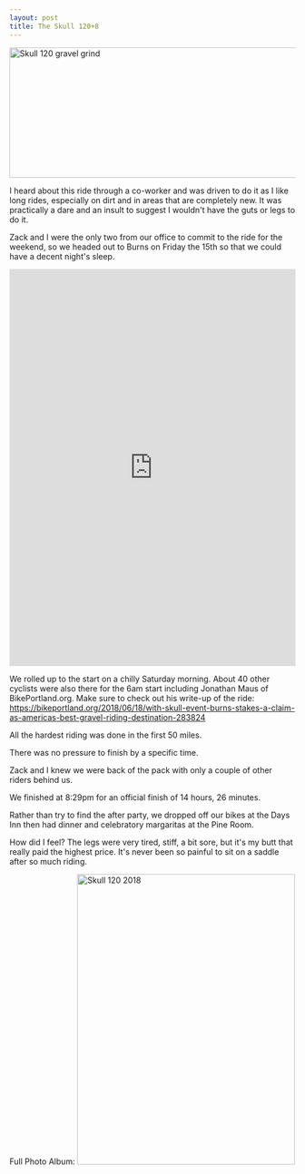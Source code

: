```yaml
---
layout: post
title: The Skull 120+8
---
```

<a data-flickr-embed="true"  href="https://www.flickr.com/photos/tomascosauce/42921372931/in/album-72157696511010591/" title="Skull 120 gravel grind"><img src="https://farm2.staticflickr.com/1789/42921372931_9d010829dd_c.jpg" width="800" height="230" alt="Skull 120 gravel grind"></a><script async src="//embedr.flickr.com/assets/client-code.js" charset="utf-8"></script>


I heard about this ride through a co-worker and was driven to do it as I like long rides, especially on dirt and in areas that are completely new. It was practically a dare and an insult to suggest I wouldn't have the guts or legs to do it. 

Zack and I were the only two from our office to commit to the ride for the weekend, so we headed out to Burns on Friday the 15th so that we could have a decent night's sleep. 

<iframe src='https://rwgps-embeds.com/embeds?type=trip&id=24394448&sampleGraph=true' style='width: 1px; min-width: 100%; height: 700px; border: none;' scrolling='no'></iframe>

We rolled up to the start on a chilly Saturday morning. About 40 other cyclists were also there for the 6am start including Jonathan Maus of BikePortland.org. Make sure to check out his write-up of the ride: https://bikeportland.org/2018/06/18/with-skull-event-burns-stakes-a-claim-as-americas-best-gravel-riding-destination-283824

All the hardest riding was done in the first 50 miles.

There was no pressure to finish by a specific time.

Zack and I knew we were back of the pack with only a couple of other riders behind us. 

We finished at 8:29pm for an official finish of 14 hours, 26 minutes. 

Rather than try to find the after party, we dropped off our bikes at the Days Inn then had dinner and celebratory margaritas at the Pine Room. 

How did I feel? The legs were very tired, stiff, a bit sore, but it's my butt that really paid the highest price. It's never been so painful to sit on a saddle after so much riding.

Full Photo Album:
<a data-flickr-embed="true" data-header="true" data-footer="true"  href="https://www.flickr.com/photos/tomascosauce/albums/72157696511010591" title="Skull 120 2018"><img src="https://farm2.staticflickr.com/1822/41111164200_7a7337aac7_z.jpg" width="384" height="512" alt="Skull 120 2018"></a><script async src="//embedr.flickr.com/assets/client-code.js" charset="utf-8"></script>
